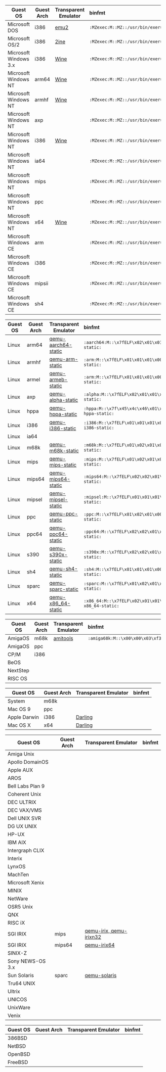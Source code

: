 | Guest OS | Guest Arch | Transparent Emulator | binfmt |
| --- | --- | --- | :--- |
| Microsoft DOS | i386 | [emu2](https://github.com/dmsc/emu2) | ```:MZexec:M::MZ::/usr/bin/exerunsuit.sh:``` |
| Microsoft OS/2 | i386 | [2ine](https://github.com/darkstar/2ine) | ```:MZexec:M::MZ::/usr/bin/exerunsuit.sh:``` |
| Microsoft Windows 3.x | i386 | [Wine](https://wiki.winehq.org/) | ```:MZexec:M::MZ::/usr/bin/exerunsuit.sh:``` |
| Microsoft Windows NT | arm64 | [Wine](https://wiki.winehq.org/) | ```:MZexec:M::MZ::/usr/bin/exerunsuit.sh:``` |
| Microsoft Windows NT | armhf | [Wine](https://wiki.winehq.org/) | ```:MZexec:M::MZ::/usr/bin/exerunsuit.sh:``` |
| Microsoft Windows NT | axp | | ```:MZexec:M::MZ::/usr/bin/exerunsuit.sh:``` |
| Microsoft Windows NT | i386 | [Wine](https://wiki.winehq.org/) | ```:MZexec:M::MZ::/usr/bin/exerunsuit.sh:``` |
| Microsoft Windows NT | ia64 | | ```:MZexec:M::MZ::/usr/bin/exerunsuit.sh:``` |
| Microsoft Windows NT | mips | | ```:MZexec:M::MZ::/usr/bin/exerunsuit.sh:``` |
| Microsoft Windows NT | ppc | | ```:MZexec:M::MZ::/usr/bin/exerunsuit.sh:``` |
| Microsoft Windows NT | x64 | [Wine](https://wiki.winehq.org/) | ```:MZexec:M::MZ::/usr/bin/exerunsuit.sh:``` |
| Microsoft Windows CE | arm | | ```:MZexec:M::MZ::/usr/bin/exerunsuit.sh:``` |
| Microsoft Windows CE | i386 | | ```:MZexec:M::MZ::/usr/bin/exerunsuit.sh:``` |
| Microsoft Windows CE | mipsii | | ```:MZexec:M::MZ::/usr/bin/exerunsuit.sh:``` |
| Microsoft Windows CE | sh4 | | ```:MZexec:M::MZ::/usr/bin/exerunsuit.sh:``` |

| Guest OS | Guest Arch | Transparent Emulator | binfmt |
| --- | --- | --- | :--- |
| Linux | arm64 | [qemu-aarch64-static](https://github.com/qemu/qemu) | ```:aarch64:M::\x7fELF\x02\x01\x01\x00\x00\x00\x00\x00\x00\x00\x00\x00\x02\x00\xb7:\xff\xff\xff\xff\xff\xff\xff\xff\xff\xff\xff\xff\xff\xff\xff\xff\xfe\xff\xff:/usr/bin/qemu-aarch64-static:```|
| Linux | armhf | [qemu-arm-static](https://github.com/qemu/qemu) | ```:arm:M::\x7fELF\x01\x01\x01\x00\x00\x00\x00\x00\x00\x00\x00\x00\x02\x00\x28\x00:\xff\xff\xff\xff\xff\xff\xff\x00\xff\xff\xff\xff\xff\xff\xff\xff\xfe\xff\xff\xff:/usr/bin/qemu-arm-static:```|
| Linux | armel | [qemu-armeb-static](https://github.com/qemu/qemu) | ```:arm:M::\x7fELF\x01\x01\x01\x00\x00\x00\x00\x00\x00\x00\x00\x00\x02\x00\x28\x00:\xff\xff\xff\xff\xff\xff\xff\x00\xff\xff\xff\xff\xff\xff\xff\xff\xfe\xff\xff\xff:/usr/bin/qemu-arm-static:```|
| Linux | axp | [qemu-alpha-static](https://github.com/qemu/qemu) | ```:alpha:M::\x7fELF\x02\x01\x01\x00\x00\x00\x00\x00\x00\x00\x00\x00\x02\x00\x26\x90:\xff\xff\xff\xff\xff\xfe\xfe\xff\xff\xff\xff\xff\xff\xff\xff\xff\xfe\xff\xff\xff:/usr/bin/qemu-alpha-static:```|
| Linux | hppa | [qemu-hppa-static](https://github.com/qemu/qemu) | ```:hppa:M::\x7f\x45\x4c\x46\x01\x02\x01\x00\x00\x00\x00\x00\x00\x00\x00\x00\x00\x02\x00\x0f:\xff\xff\xff\xff\xff\xff\xff\x00\xff\xff\xff\xff\xff\xff\xff\xff\xff\xfe\xff\xff:/usr/bin/qemu-hppa-static:```|
| Linux | i386 | [qemu-i386-static](https://github.com/qemu/qemu) | ```:i386:M::\x7fELF\x01\x01\x01\x00\x00\x00\x00\x00\x00\x00\x00\x00\x02\x00\x03\x00:\xff\xff\xff\xff\xff\xfe\xfe\xff\xff\xff\xff\xff\xff\xff\xff\xff\xfe\xff\xff\xff:/usr/local/bin/qemu-i386-static:```|
| Linux | ia64 |  | |
| Linux | m68k | [qemu-m68k-static](https://github.com/qemu/qemu) | ```:m68k:M::\x7fELF\x01\x02\x01\x00\x00\x00\x00\x00\x00\x00\x00\x00\x00\x02\x00\x04:\xff\xff\xff\xff\xff\xff\xfe\xfe\xff\xff\xff\xff\xff\xff\xff\xff\xff\xfe\xff\xff:/usr/bin/qemu-m68k-static:```|
| Linux | mips | [qemu-mips-static](https://github.com/qemu/qemu) | ```:mips:M::\x7fELF\x01\x02\x01\x00\x00\x00\x00\x00\x00\x00\x00\x00\x00\x02\x00\x08:\xff\xff\xff\xff\xff\xff\xff\x00\xff\xff\xff\xff\xff\xff\xff\xff\xff\xfe\xff\xff:/usr/bin/qemu-mips-static:```|
| Linux | mips64 | [qemu-mips64-static](https://github.com/qemu/qemu) | ```:mips64:M::\x7fELF\x02\x02\x01\x00\x00\x00\x00\x00\x00\x00\x00\x00\x00\x02\x00\x08:\xff\xff\xff\xff\xff\xff\xff\x00\xff\xff\xff\xff\xff\xff\xff\xff\xff\xfe\xff\xff:/usr/bin/qemu-mips64-static:```|
| Linux | mipsel | [qemu-mipsel-static](https://github.com/qemu/qemu) | ```:mipsel:M::\x7fELF\x01\x01\x01\x00\x00\x00\x00\x00\x00\x00\x00\x00\x02\x00\x08\x00:\xff\xff\xff\xff\xff\xff\xff\x00\xff\xff\xff\xff\xff\xff\xff\xff\xfe\xff\xff\xff:/usr/bin/qemu-mipsel-static:```|
| Linux | ppc | [qemu-ppc-static](https://github.com/qemu/qemu) | ```:ppc:M::\x7fELF\x01\x02\x01\x00\x00\x00\x00\x00\x00\x00\x00\x00\x00\x02\x00\x14:\xff\xff\xff\xff\xff\xff\xff\xff\xff\xff\xff\xff\xff\xff\xff\xff\xff\xfe\xff\xff:/usr/bin/qemu-ppc-static:```|
| Linux | ppc64 | [qemu-ppc64-static](https://github.com/qemu/qemu) | ```:ppc64:M::\x7fELF\x02\x02\x01\x00\x00\x00\x00\x00\x00\x00\x00\x00\x00\x02\x00\x15:\xff\xff\xff\xff\xff\xff\xff\x00\xff\xff\xff\xff\xff\xff\xff\xff\xff\xfe\xff\xff:/usr/bin/qemu-ppc64-static:```|
| Linux | s390 | [qemu-s390x-static](https://github.com/qemu/qemu) | ```:s390x:M::\x7fELF\x02\x02\x01\x00\x00\x00\x00\x00\x00\x00\x00\x00\x00\x02\x00\x16:\xff\xff\xff\xff\xff\xff\xff\x00\xff\xff\xff\xff\xff\xff\xff\xff\xff\xfe\xff\xff:/usr/bin/qemu-s390x-static:```|
| Linux | sh4 | [qemu-sh4-static](https://github.com/qemu/qemu) | ```:sh4:M::\x7fELF\x01\x01\x01\x00\x00\x00\x00\x00\x00\x00\x00\x00\x02\x00\x2a\x00:\xff\xff\xff\xff\xff\xff\xff\x00\xff\xff\xff\xff\xff\xff\xff\xff\xfb\xff\xff\xff:/usr/bin/qemu-sh4-static:```|
| Linux | sparc | [qemu-sparc-static](https://github.com/qemu/qemu) | ```:sparc:M::\x7fELF\x01\x02\x01\x00\x00\x00\x00\x00\x00\x00\x00\x00\x00\x02\x00\x02:\xff\xff\xff\xff\xff\xff\xff\xff\xff\xff\xff\xff\xff\xff\xff\xff\xff\xfe\xff\xff:/usr/bin/qemu-sparc-static:```|
| Linux | x64 | [qemu-x86_64-static](https://github.com/qemu/qemu) | ```:x86_64:M::\x7fELF\x02\x01\x01\x00\x00\x00\x00\x00\x00\x00\x00\x00\x02\x00\x3e\x00:\xff\xff\xff\xff\xff\xfe\xfe\x00\xff\xff\xff\xff\xff\xff\xff\xff\xfe\xff\xff\xff:/usr/local/bin/qemu-x86_64-static:```|

| Guest OS | Guest Arch | Transparent Emulator | binfmt |
| --- | --- | --- | :--- |
| AmigaOS | m68k | [amitools](https://github.com/cnvogelg/amitools) | ```:amiga68k:M::\x00\x00\x03\xf3\x00\x00\x00\x00:\xff\xff\xff\xff\xff\xff\xff\xff:/usr/local/bin/vamos:``` |
| AmigaOS | ppc | | |
| CP/M | i386 | | |
| BeOS | | | |
| NextStep | | | |
| RISC OS | | | |

| Guest OS | Guest Arch | Transparent Emulator | binfmt |
| --- | --- | --- | :--- |
| System | m68k | | |
| Mac OS 9 | ppc | | |
| Apple Darwin | i386 | [Darling](https://www.darlinghq.org/) | |
| Mac OS X | x64 | [Darling](https://www.darlinghq.org/) | |

| Guest OS | Guest Arch | Transparent Emulator | binfmt |
| --- | --- | --- | :--- |
| Amiga Unix | | | |
| Apollo DomainOS | | | |
| Apple AUX | | | |
| AROS | | | |
| Bell Labs Plan 9 | | | |
| Coherent Unix | | | |
| DEC ULTRIX | | | |
| DEC VAX/VMS | | | |
| Dell UNIX SVR | | | |
| DG UX UNIX | | | |
| HP-UX | | | |
| IBM AIX | | | |
| Intergraph CLIX | | | |
| Interix | | | |
| LynxOS | | | |
| MachTen | | | |
| Microsoft Xenix | | | |
| MINIX | | | |
| NetWare | | | |
| OSR5 Unix | | | |
| QNX | | | |
| RISC iX | | | |
| SGI IRIX | mips | [qemu-irix, qemu-irixn32](https://github.com/camthesaxman/qemu-irix) | |
| SGI IRIX | mips64 | [qemu-irix64](https://github.com/camthesaxman/qemu-irix) | |
| SINIX-Z | | | |
| Sony NEWS-OS 3.x | | | |
| Sun Solaris | sparc | [qemu-solaris](https://github.com/camthesaxman/qemu-irix) | |
| Tru64 UNIX | | | |
| Ultrix | | | |
| UNICOS | | | |
| UnixWare | | | |
| Venix | | | |

| Guest OS | Guest Arch | Transparent Emulator | binfmt |
| --- | --- | --- | :--- |
| 386BSD | | | |
| NetBSD | | | |
| OpenBSD | | | |
| FreeBSD | | | |
